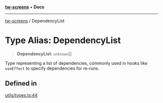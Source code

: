 [**tw-screens**](../README.md) • **Docs**

***

[tw-screens](../globals.md) / DependencyList

# Type Alias: DependencyList

> **DependencyList**: `unknown`[]

Type representing a list of dependencies, commonly used in hooks like `useEffect`
to specify dependencies for re-runs.

## Defined in

[utils/types.ts:44](https://github.com/saoudi-h/tw-screens/blob/a1ea34fff45e5eeab9ecdc2f92def89c098aafa0/src/utils/types.ts#L44)
